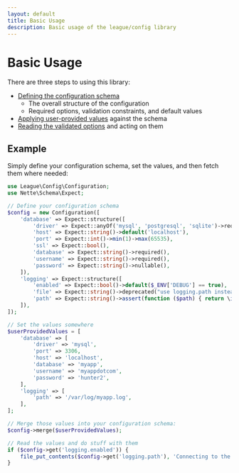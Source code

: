 ```yaml
---
layout: default
title: Basic Usage
description: Basic usage of the league/config library
---
```


# Basic Usage

There are three steps to using this library:

- [Defining the configuration schema](/1.0/schemas/)
  - The overall structure of the configuration
  - Required options, validation constraints, and default values
- [Applying user-provided values](/1.0/setting-values/) against the schema
- [Reading the validated options](/1.0/reading-values/) and acting on them

## Example

Simply define your configuration schema, set the values, and then fetch them where needed:

```php
use League\Config\Configuration;
use Nette\Schema\Expect;

// Define your configuration schema
$config = new Configuration([
    'database' => Expect::structure([
        'driver' => Expect::anyOf('mysql', 'postgresql', 'sqlite')->required(),
        'host' => Expect::string()->default('localhost'),
        'port' => Expect::int()->min(1)->max(65535),
        'ssl' => Expect::bool(),
        'database' => Expect::string()->required(),
        'username' => Expect::string()->required(),
        'password' => Expect::string()->nullable(),
    ]),
    'logging' => Expect::structure([
        'enabled' => Expect::bool()->default($_ENV['DEBUG'] == true),
        'file' => Expect::string()->deprecated("use logging.path instead"),
        'path' => Expect::string()->assert(function ($path) { return \is_writeable($path); })->required(),
    ]),
]);

// Set the values somewhere
$userProvidedValues = [
    'database' => [
        'driver' => 'mysql',
        'port' => 3306,
        'host' => 'localhost',
        'database' => 'myapp',
        'username' => 'myappdotcom',
        'password' => 'hunter2',
    ],
    'logging' => [
        'path' => '/var/log/myapp.log',
    ],
];

// Merge those values into your configuration schema:
$config->merge($userProvidedValues);

// Read the values and do stuff with them
if ($config->get('logging.enabled')) {
    file_put_contents($config->get('logging.path'), 'Connecting to the database on ' . $config->get('database.host'));
}
```
